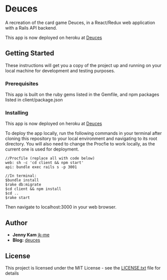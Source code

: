 # Deuces

A recreation of the card game Deuces, in a React/Redux web application with a Rails API backend.

This app is now deployed on heroku at [Deuces](https://deuces-card-game.herokuapp.com/)

## Getting Started

These instructions will get you a copy of the project up and running on your local machine for development and testing purposes.

### Prerequisites

This app is built on the ruby gems listed in the Gemfile, and npm packages listed in client/package.json

### Installing

This app is now deployed on heroku at [Deuces](https://deuces-card-game.herokuapp.com/)

To deploy the app locally, run the following commands in your terminal after cloning this repository to your local environment and navigating to its root directory. You will also need to change the Procfie to work locally, as the current one is used for deployment.

```
//Procfile (replace all with code below)
web: sh -c 'cd client && npm start'
api: bundle exec rails s -p 3001

//In terminal:
$bundle install
$rake db:migrate
$cd client && npm install
$cd ..
$rake start
```

Then navigate to localhost:3000 in your web browser.

## Author

* **Jenny Kam**
 [jk-me](https://github.com/jk-me)
 * **Blog:** [deuces](http://jellyjen.com/react_redux_final_project)

## License

This project is licensed under the MIT License - see the [LICENSE.txt](LICENSE.txt) file for details
